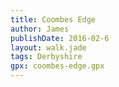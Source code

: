 ```yaml
---
title: Coombes Edge
author: James
publishDate: 2016-02-6
layout: walk.jade
tags: Derbyshire
gpx: coombes-edge.gpx
---
```

